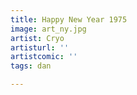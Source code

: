 ```yaml
---
title: Happy New Year 1975
image: art_ny.jpg
artist: Cryo
artisturl: ''
artistcomic: ''
tags: dan

---
```

